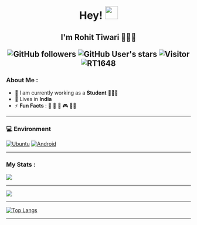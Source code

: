 <h1 align="center">Hey! <img src="https://media.giphy.com/media/hvRJCLFzcasrR4ia7z/giphy.gif" width="35"> </h1> <h2 align="center">I'm Rohit Tiwari 🙋🏻‍♂️

![GitHub followers](https://img.shields.io/github/followers/RT1648?style=social) ![GitHub User's stars](https://img.shields.io/github/stars/RT1648?style=social) ![Visitor](https://visitor-badge.laobi.icu/badge?page_id=RT1648.repoName) <img src="https://komarev.com/ghpvc/?username=RT1648" alt="RT1648" />

  
### About Me :

- 🏢 I am currently working as a **Student** 🧑🏻‍🎓
- 🏡 Lives in **India** 
- ⚡ **Fun Facts** : 🍕 🏏 🚞 🎮 🧑‍💻

---

### 💻 Environment
[![Ubuntu](https://img.shields.io/badge/Ubuntu-red?style=for-the-badge&logo=ubuntu&logoColor=white)](https://ubuntu.com/download/server)
[![Android](https://img.shields.io/badge/Android-3DDC84?style=for-the-badge&logo=android&logoColor=white)](https://www.android.com/android-14/)

---

### My Stats :

<img src="https://github-readme-stats.vercel.app/api?username=RT1648&show_icons=true&theme=vision-friendly-dark">

---

<img src="https://github-readme-streak-stats.herokuapp.com/?user=RT1648&hide_border=false&theme=vision-friendly-dark&show_icons=true">

---

[![Top Langs](https://github-readme-stats.vercel.app/api/top-langs/?username=RT1648&layout=compact&theme=vision-friendly-dark)](https://github.com/RT1648/github-readme-stats)
</div>

---
